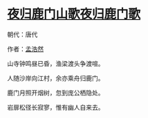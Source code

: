 # [夜归鹿门山歌夜归鹿门歌](http://so.gushiwen.org/view_7305.aspx)

朝代：唐代

作者：[孟浩然](http://so.gushiwen.org/author_757.aspx)

山寺钟鸣昼已昏，渔梁渡头争渡喧。

人随沙岸向江村，余亦乘舟归鹿门。

鹿门月照开烟树，忽到庞公栖隐处。

岩扉松径长寂寥，惟有幽人自来去。

